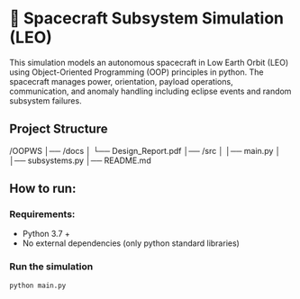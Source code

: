 # 🚀 Spacecraft Subsystem Simulation (LEO)

This simulation models an autonomous spacecraft in Low Earth Orbit (LEO) using Object-Oriented Programming (OOP) principles in python. The spacecraft manages power, orientation, payload operations, communication, and anomaly handling including eclipse events and random subsystem failures.

##  Project Structure
/OOPWS
│── /docs
│   └── Design_Report.pdf
│── /src
│   │── main.py
│   │── subsystems.py
│── README.md

## How to run:
### Requirements: 
- Python 3.7 +
- No external dependencies (only python standard libraries)

### Run the simulation

``` bash
python main.py
